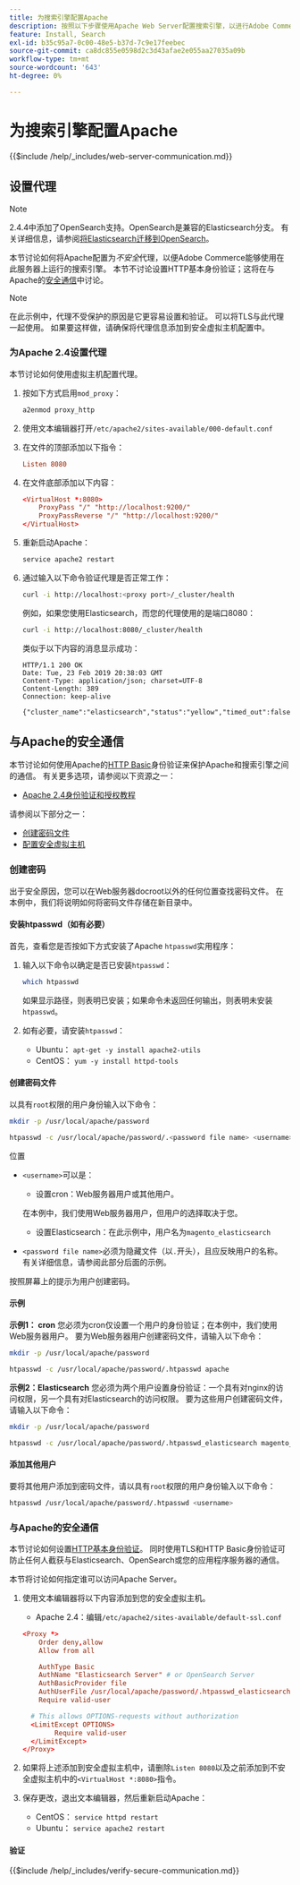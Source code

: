 ```yaml
---
title: 为搜索引擎配置Apache
description: 按照以下步骤使用Apache Web Server配置搜索引擎，以进行Adobe Commerce的内部安装。
feature: Install, Search
exl-id: b35c95a7-0c00-48e5-b37d-7c9e17feebec
source-git-commit: ca8dc855e0598d2c3d43afae2e055aa27035a09b
workflow-type: tm+mt
source-wordcount: '643'
ht-degree: 0%

---
```


# 为搜索引擎配置Apache

{{$include /help/_includes/web-server-communication.md}}

## 设置代理

>[!NOTE]
>
>2.4.4中添加了OpenSearch支持。OpenSearch是兼容的Elasticsearch分支。 有关详细信息，请参阅[将Elasticsearch迁移到OpenSearch](../../../upgrade/prepare/opensearch-migration.md)。

本节讨论如何将Apache配置为&#x200B;*不安全*&#x200B;代理，以便Adobe Commerce能够使用在此服务器上运行的搜索引擎。 本节不讨论设置HTTP基本身份验证；这将在与Apache的[安全通信](#secure-communication-with-apache)中讨论。

>[!NOTE]
>
>在此示例中，代理不受保护的原因是它更容易设置和验证。 可以将TLS与此代理一起使用。 如果要这样做，请确保将代理信息添加到安全虚拟主机配置中。

### 为Apache 2.4设置代理

本节讨论如何使用虚拟主机配置代理。

1. 按如下方式启用`mod_proxy`：

   ```bash
   a2enmod proxy_http
   ```

1. 使用文本编辑器打开`/etc/apache2/sites-available/000-default.conf`
1. 在文件的顶部添加以下指令：

   ```conf
   Listen 8080
   ```

1. 在文件底部添加以下内容：

   ```conf
   <VirtualHost *:8080>
       ProxyPass "/" "http://localhost:9200/"
       ProxyPassReverse "/" "http://localhost:9200/"
   </VirtualHost>
   ```

1. 重新启动Apache：

   ```bash
   service apache2 restart
   ```

1. 通过输入以下命令验证代理是否正常工作：

   ```bash
   curl -i http://localhost:<proxy port>/_cluster/health
   ```

   例如，如果您使用Elasticsearch，而您的代理使用的是端口8080：

   ```bash
   curl -i http://localhost:8080/_cluster/health
   ```

   类似于以下内容的消息显示成功：

   ```
   HTTP/1.1 200 OK
   Date: Tue, 23 Feb 2019 20:38:03 GMT
   Content-Type: application/json; charset=UTF-8
   Content-Length: 389
   Connection: keep-alive
   
   {"cluster_name":"elasticsearch","status":"yellow","timed_out":false,"number_of_nodes":1,"number_of_data_nodes":1,"active_primary_shards":5,"active_shards":5,"relocating_shards":0,"initializing_shards":0,"unassigned_shards":5,"delayed_unassigned_shards":0,"number_of_pending_tasks":0,"number_of_in_flight_fetch":0,"task_max_waiting_in_queue_millis":0,"active_shards_percent_as_number":50.0}
   ```

## 与Apache的安全通信

本节讨论如何使用Apache的[HTTP Basic](https://datatracker.ietf.org/doc/html/rfc2617)身份验证来保护Apache和搜索引擎之间的通信。 有关更多选项，请参阅以下资源之一：

* [Apache 2.4身份验证和授权教程](https://httpd.apache.org/docs/2.4/howto/auth.html)

请参阅以下部分之一：

* [创建密码文件](#create-a-password)
* [配置安全虚拟主机](#secure-communication-with-apache)

### 创建密码

出于安全原因，您可以在Web服务器docroot以外的任何位置查找密码文件。 在本例中，我们将说明如何将密码文件存储在新目录中。

#### 安装htpasswd（如有必要）

首先，查看您是否按如下方式安装了Apache `htpasswd`实用程序：

1. 输入以下命令以确定是否已安装`htpasswd`：

   ```bash
   which htpasswd
   ```

   如果显示路径，则表明已安装；如果命令未返回任何输出，则表明未安装`htpasswd`。

1. 如有必要，请安装`htpasswd`：

   * Ubuntu： `apt-get -y install apache2-utils`
   * CentOS： `yum -y install httpd-tools`

#### 创建密码文件

以具有`root`权限的用户身份输入以下命令：

```bash
mkdir -p /usr/local/apache/password
```

```bash
htpasswd -c /usr/local/apache/password/.<password file name> <username>
```

位置

* `<username>`可以是：

   * 设置cron：Web服务器用户或其他用户。

  在本例中，我们使用Web服务器用户，但用户的选择取决于您。

   * 设置Elasticsearch：在此示例中，用户名为`magento_elasticsearch`

* `<password file name>`必须为隐藏文件（以`.`开头），且应反映用户的名称。 有关详细信息，请参阅此部分后面的示例。

按照屏幕上的提示为用户创建密码。

#### 示例

**示例1： cron**
您必须为cron仅设置一个用户的身份验证；在本例中，我们使用Web服务器用户。 要为Web服务器用户创建密码文件，请输入以下命令：

```bash
mkdir -p /usr/local/apache/password
```

```bash
htpasswd -c /usr/local/apache/password/.htpasswd apache
```

**示例2：Elasticsearch**
您必须为两个用户设置身份验证：一个具有对nginx的访问权限，另一个具有对Elasticsearch的访问权限。 要为这些用户创建密码文件，请输入以下命令：

```bash
mkdir -p /usr/local/apache/password
```

```bash
htpasswd -c /usr/local/apache/password/.htpasswd_elasticsearch magento_elasticsearch
```

#### 添加其他用户

要将其他用户添加到密码文件，请以具有`root`权限的用户身份输入以下命令：

```bash
htpasswd /usr/local/apache/password/.htpasswd <username>
```

### 与Apache的安全通信

本节讨论如何设置[HTTP基本身份验证](https://httpd.apache.org/docs/2.2/howto/auth.html)。 同时使用TLS和HTTP Basic身份验证可防止任何人截获与Elasticsearch、OpenSearch或您的应用程序服务器的通信。

本节将讨论如何指定谁可以访问Apache Server。

1. 使用文本编辑器将以下内容添加到您的安全虚拟主机。

   * Apache 2.4：编辑`/etc/apache2/sites-available/default-ssl.conf`

   ```conf
   <Proxy *>
       Order deny,allow
       Allow from all
   
       AuthType Basic
       AuthName "Elasticsearch Server" # or OpenSearch Server
       AuthBasicProvider file
       AuthUserFile /usr/local/apache/password/.htpasswd_elasticsearch
       Require valid-user
   
     # This allows OPTIONS-requests without authorization
     <LimitExcept OPTIONS>
           Require valid-user
     </LimitExcept>
   </Proxy>
   ```

1. 如果将上述添加到安全虚拟主机中，请删除`Listen 8080`以及之前添加到不安全虚拟主机中的`<VirtualHost *:8080>`指令。

1. 保存更改，退出文本编辑器，然后重新启动Apache：

   * CentOS： `service httpd restart`
   * Ubuntu： `service apache2 restart`

#### 验证

{{$include /help/_includes/verify-secure-communication.md}}
